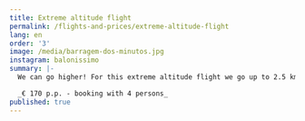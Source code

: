 ```yaml
---
title: Extreme altitude flight
permalink: /flights-and-prices/extreme-altitude-flight
lang: en
order: '3'
image: /media/barragem-dos-minutos.jpg
instagram: balonissimo
summary: |-
  We can go higher! For this extreme altitude flight we go up to 2.5 km!

  _€ 170 p.p. - booking with 4 persons_
published: true
---
```


